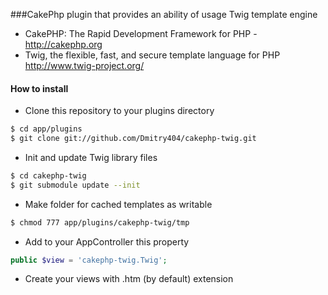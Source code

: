 ###CakePhp plugin that provides an ability of usage Twig template engine

- CakePHP: The Rapid Development Framework for PHP - http://cakephp.org
- Twig, the flexible, fast, and secure template language for PHP http://www.twig-project.org/

#### How to install

* Clone this repository to your plugins directory

```bash
$ cd app/plugins 
$ git clone git://github.com/Dmitry404/cakephp-twig.git
```

* Init and update Twig library files

```bash
$ cd cakephp-twig
$ git submodule update --init
```

* Make folder for cached templates as writable

```bash
$ chmod 777 app/plugins/cakephp-twig/tmp
```

* Add to your AppController this property

```php
public $view = 'cakephp-twig.Twig';
```

* Create your views with .htm (by default) extension